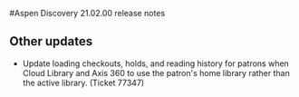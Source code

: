 #Aspen Discovery 21.02.00 release notes
## Other updates
- Update loading checkouts, holds, and reading history for patrons when Cloud Library and Axis 360 to use the patron's home library rather than the active library. (Ticket 77347) 